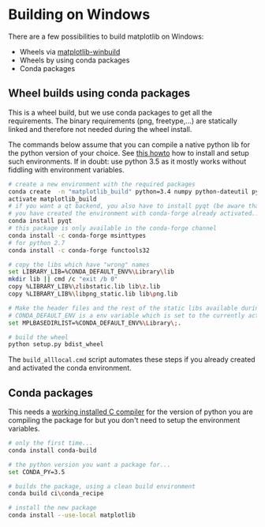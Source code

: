 # Building on Windows

There are a few possibilities to build matplotlib on Windows:

* Wheels via [matplotlib-winbuild](https://github.com/jbmohler/matplotlib-winbuild)
* Wheels by using conda packages
* Conda packages

## Wheel builds using conda packages

This is a wheel build, but we use conda packages to get all the requirements. The binary
requirements (png, freetype,...) are statically linked and therefore not needed during the wheel
install.

The commands below assume that you can compile a native python lib for the python version of your
choice. See [this howto](http://blog.ionelmc.ro/2014/12/21/compiling-python-extensions-on-windows/)
how to install and setup such environments. If in doubt: use python 3.5 as it mostly works
without fiddling with environment variables.

``` sh
# create a new environment with the required packages
conda create  -n "matplotlib_build" python=3.4 numpy python-dateutil pyparsing pytz tornado "cycler>=0.10" tk libpng zlib freetype
activate matplotlib_build
# if you want a qt backend, you also have to install pyqt (be aware that pyqt doesn't mix well if
# you have created the environment with conda-forge already activated...)
conda install pyqt
# this package is only available in the conda-forge channel
conda install -c conda-forge msinttypes
# for python 2.7
conda install -c conda-forge functools32

# copy the libs which have "wrong" names
set LIBRARY_LIB=%CONDA_DEFAULT_ENV%\Library\lib
mkdir lib || cmd /c "exit /b 0"
copy %LIBRARY_LIB%\zlibstatic.lib lib\z.lib
copy %LIBRARY_LIB%\libpng_static.lib lib\png.lib

# Make the header files and the rest of the static libs available during the build
# CONDA_DEFAULT_ENV is a env variable which is set to the currently active environment path
set MPLBASEDIRLIST=%CONDA_DEFAULT_ENV%\Library\;.

# build the wheel
python setup.py bdist_wheel
```

The `build_alllocal.cmd` script automates these steps if you already created and activated the conda environment.


## Conda packages

This needs a [working installed C compiler](http://blog.ionelmc.ro/2014/12/21/compiling-python-extensions-on-windows/)
for the version of python you are compiling the package for but you don't need to setup the
environment variables.

```sh
# only the first time...
conda install conda-build

# the python version you want a package for...
set CONDA_PY=3.5

# builds the package, using a clean build environment
conda build ci\conda_recipe

# install the new package
conda install --use-local matplotlib
```
